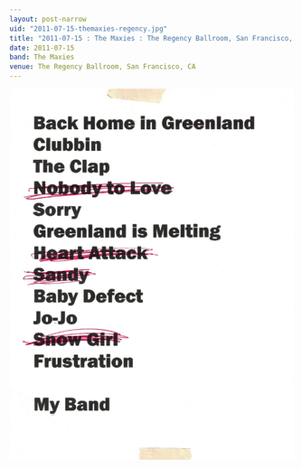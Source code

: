 ```yaml
---
layout: post-narrow
uid: "2011-07-15-themaxies-regency.jpg"
title: "2011-07-15 : The Maxies : The Regency Ballroom, San Francisco, CA"
date: 2011-07-15
band: The Maxies
venue: The Regency Ballroom, San Francisco, CA
---
```


<div class="showcase">
  <img src="/img/2011/07/20110715-TheMaxies-Regency.jpg" alt="2011-07-15-themaxies-regency.jpg">
</div>
